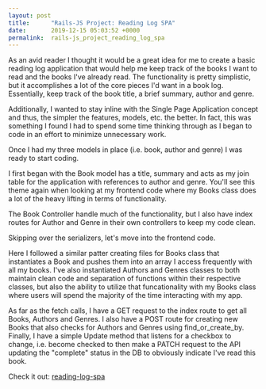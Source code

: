 ```yaml
---
layout: post
title:      "Rails-JS Project: Reading Log SPA"
date:       2019-12-15 05:03:52 +0000
permalink:  rails-js_project_reading_log_spa
---
```



As an avid reader I thought it would be a great idea for me to create a basic reading log application that would help me keep track of the books I want to read and the books I've already read. The functionality is pretty simplistic, but it accomplishes a lot of the core pieces I'd want in a book log. Essentially, keep track of the book title, a brief summary, author and genre.

Additionally, I wanted to stay inline with the Single Page Application concept and thus, the simpler the features, models, etc. the better. In fact, this was something I found I had to spend some time thinking through as I began to code in an effort to minimize unnecessary work.

Once I had my three models in place (i.e. book, author and genre) I was ready to start coding.

I first began with the Book model has a title, summary and acts as my join table for the application with references to author and genre. You'll see this theme again when looking at my frontend code where my Books class does a lot of the heavy lifting in terms of functionality.

The Book Controller handle much of the functionality, but I also have index routes for Author and Genre in their own controllers to keep my code clean.

Skipping over the serializers, let's move into the frontend code.

Here I followed a similar patter creating files for Books class that instantiates a Book and pushes them into an array I access frequently with all my books. I've also instantiated Authors and Genres classes to both maintain clean code and separation of functions within their respective classes, but also the ability to utilize that funcationality with my Books class where users will spend the majority of the time interacting with my app.

As far as the fetch calls, I have a GET request to the index route to get all Books, Authors and Genres. I also have a POST route for creating new Books that also checks for Authors and Genres using find_or_create_by. Finally, I have a simple Update method that listens for a checkbox to change, i.e. become checked to then make a PATCH request to the API updating the "complete" status in the DB to obviously indicate I've read this book.

Check it out: [reading-log-spa](https://github.com/natedogg2090/reading-log-spa)


